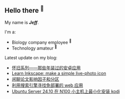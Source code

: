 ## Hello there <sup>👋</sup>  

My name is **_Jeff_**.  

I'm a:  

- Biology company employee <sup>🧬</sup>   
- Technology amateur <sup>📱</sup>    

Latest update on my blog:
  
- [怀旧系列——那些年装过的安卓应用](https://blog.zzbd.org/apk-memory/) 
- [Learn Inkscape: make a simple live-photo icon](https://blog.zzbd.org/en/inkscape-livephoto/) 
- [闲聊论文影响因子和分区](https://blog.zzbd.org/jcr-if-fenqu/) 
- [利用搜索引擎寻找免部署的 web 应用](https://blog.zzbd.org/search-web-app/) 
- [Ubuntu Server 24.10 在 N100 小主机上最小化安装 kodi](https://blog.zzbd.org/kodi-ubuntu/) 
